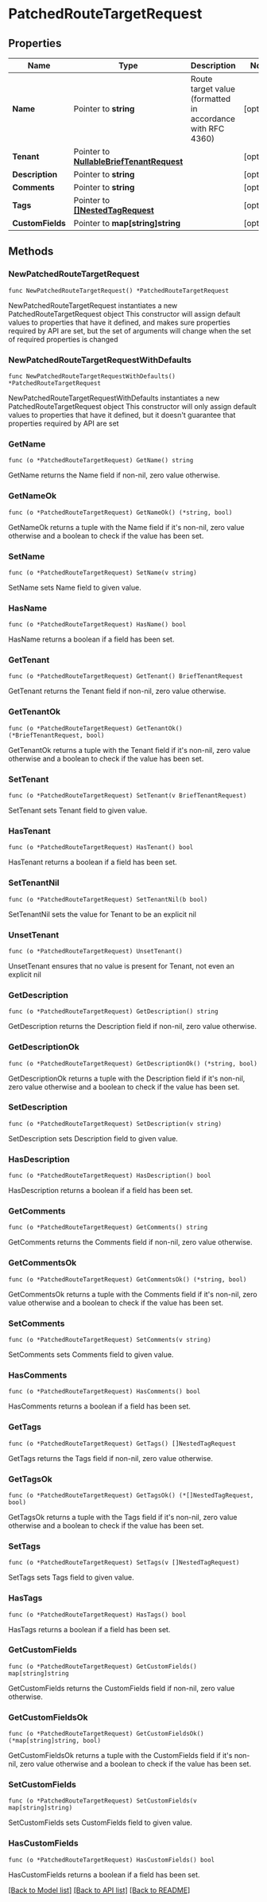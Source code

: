 # PatchedRouteTargetRequest

## Properties

Name | Type | Description | Notes
------------ | ------------- | ------------- | -------------
**Name** | Pointer to **string** | Route target value (formatted in accordance with RFC 4360) | [optional] 
**Tenant** | Pointer to [**NullableBriefTenantRequest**](BriefTenantRequest.md) |  | [optional] 
**Description** | Pointer to **string** |  | [optional] 
**Comments** | Pointer to **string** |  | [optional] 
**Tags** | Pointer to [**[]NestedTagRequest**](NestedTagRequest.md) |  | [optional] 
**CustomFields** | Pointer to **map[string]string** |  | [optional] 

## Methods

### NewPatchedRouteTargetRequest

`func NewPatchedRouteTargetRequest() *PatchedRouteTargetRequest`

NewPatchedRouteTargetRequest instantiates a new PatchedRouteTargetRequest object
This constructor will assign default values to properties that have it defined,
and makes sure properties required by API are set, but the set of arguments
will change when the set of required properties is changed

### NewPatchedRouteTargetRequestWithDefaults

`func NewPatchedRouteTargetRequestWithDefaults() *PatchedRouteTargetRequest`

NewPatchedRouteTargetRequestWithDefaults instantiates a new PatchedRouteTargetRequest object
This constructor will only assign default values to properties that have it defined,
but it doesn't guarantee that properties required by API are set

### GetName

`func (o *PatchedRouteTargetRequest) GetName() string`

GetName returns the Name field if non-nil, zero value otherwise.

### GetNameOk

`func (o *PatchedRouteTargetRequest) GetNameOk() (*string, bool)`

GetNameOk returns a tuple with the Name field if it's non-nil, zero value otherwise
and a boolean to check if the value has been set.

### SetName

`func (o *PatchedRouteTargetRequest) SetName(v string)`

SetName sets Name field to given value.

### HasName

`func (o *PatchedRouteTargetRequest) HasName() bool`

HasName returns a boolean if a field has been set.

### GetTenant

`func (o *PatchedRouteTargetRequest) GetTenant() BriefTenantRequest`

GetTenant returns the Tenant field if non-nil, zero value otherwise.

### GetTenantOk

`func (o *PatchedRouteTargetRequest) GetTenantOk() (*BriefTenantRequest, bool)`

GetTenantOk returns a tuple with the Tenant field if it's non-nil, zero value otherwise
and a boolean to check if the value has been set.

### SetTenant

`func (o *PatchedRouteTargetRequest) SetTenant(v BriefTenantRequest)`

SetTenant sets Tenant field to given value.

### HasTenant

`func (o *PatchedRouteTargetRequest) HasTenant() bool`

HasTenant returns a boolean if a field has been set.

### SetTenantNil

`func (o *PatchedRouteTargetRequest) SetTenantNil(b bool)`

 SetTenantNil sets the value for Tenant to be an explicit nil

### UnsetTenant
`func (o *PatchedRouteTargetRequest) UnsetTenant()`

UnsetTenant ensures that no value is present for Tenant, not even an explicit nil
### GetDescription

`func (o *PatchedRouteTargetRequest) GetDescription() string`

GetDescription returns the Description field if non-nil, zero value otherwise.

### GetDescriptionOk

`func (o *PatchedRouteTargetRequest) GetDescriptionOk() (*string, bool)`

GetDescriptionOk returns a tuple with the Description field if it's non-nil, zero value otherwise
and a boolean to check if the value has been set.

### SetDescription

`func (o *PatchedRouteTargetRequest) SetDescription(v string)`

SetDescription sets Description field to given value.

### HasDescription

`func (o *PatchedRouteTargetRequest) HasDescription() bool`

HasDescription returns a boolean if a field has been set.

### GetComments

`func (o *PatchedRouteTargetRequest) GetComments() string`

GetComments returns the Comments field if non-nil, zero value otherwise.

### GetCommentsOk

`func (o *PatchedRouteTargetRequest) GetCommentsOk() (*string, bool)`

GetCommentsOk returns a tuple with the Comments field if it's non-nil, zero value otherwise
and a boolean to check if the value has been set.

### SetComments

`func (o *PatchedRouteTargetRequest) SetComments(v string)`

SetComments sets Comments field to given value.

### HasComments

`func (o *PatchedRouteTargetRequest) HasComments() bool`

HasComments returns a boolean if a field has been set.

### GetTags

`func (o *PatchedRouteTargetRequest) GetTags() []NestedTagRequest`

GetTags returns the Tags field if non-nil, zero value otherwise.

### GetTagsOk

`func (o *PatchedRouteTargetRequest) GetTagsOk() (*[]NestedTagRequest, bool)`

GetTagsOk returns a tuple with the Tags field if it's non-nil, zero value otherwise
and a boolean to check if the value has been set.

### SetTags

`func (o *PatchedRouteTargetRequest) SetTags(v []NestedTagRequest)`

SetTags sets Tags field to given value.

### HasTags

`func (o *PatchedRouteTargetRequest) HasTags() bool`

HasTags returns a boolean if a field has been set.

### GetCustomFields

`func (o *PatchedRouteTargetRequest) GetCustomFields() map[string]string`

GetCustomFields returns the CustomFields field if non-nil, zero value otherwise.

### GetCustomFieldsOk

`func (o *PatchedRouteTargetRequest) GetCustomFieldsOk() (*map[string]string, bool)`

GetCustomFieldsOk returns a tuple with the CustomFields field if it's non-nil, zero value otherwise
and a boolean to check if the value has been set.

### SetCustomFields

`func (o *PatchedRouteTargetRequest) SetCustomFields(v map[string]string)`

SetCustomFields sets CustomFields field to given value.

### HasCustomFields

`func (o *PatchedRouteTargetRequest) HasCustomFields() bool`

HasCustomFields returns a boolean if a field has been set.


[[Back to Model list]](../README.md#documentation-for-models) [[Back to API list]](../README.md#documentation-for-api-endpoints) [[Back to README]](../README.md)


